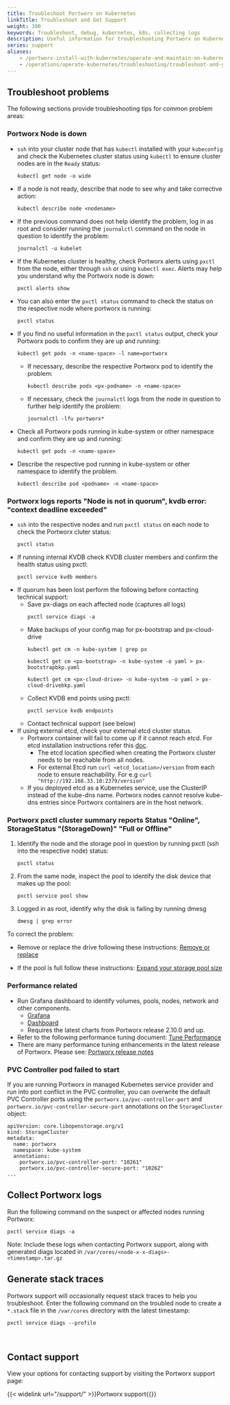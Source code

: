 ```yaml
---
title: Troubleshoot Portworx on Kubernetes
linkTitle: Troubleshoot and Get Support
weight: 300
keywords: Troubleshoot, debug, kubernetes, k8s, collecting logs
description: Useful information for troubleshooting Portworx on Kubernetes
series: support
aliases:
    - /portworx-install-with-kubernetes/operate-and-maintain-on-kubernetes/troubleshooting/troubleshoot-and-get-support/
    - /operations/operate-kubernetes/troubleshooting/troubleshoot-and-get-support/
---
```


## Troubleshoot problems

The following sections provide troubleshooting tips for common problem areas:

### Portworx Node is down

* `ssh` into your cluster node that has `kubectl` installed with your `kubeconfig` and check the Kubernetes cluster status using `kubectl` to ensure cluster nodes are in the `Ready` status:
    ```text
    kubectl get node -o wide
    ```
* If a node is not ready, describe that node to see why and take corrective action:
    ```text
    kubectl describe node <nodename>
    ```
* If the previous command does not help identify the problem, log in as root and consider running the `journalctl` command on the node in question to identify the problem:
    ```text
    journalctl -u kubelet
    ```
* If the Kubernetes cluster is healthy, check Portworx alerts using `pxctl` from the node, either through `ssh` or using `kubectl exec`. Alerts may help you understand why the Portworx node is down:
    ```text
    pxctl alerts show
    ```
* You can also enter the `pxctl status` command to check the status on the respective node where portworx is running:
    ```text
    pxctl status
    ```
* If you find no useful information in the `pxctl status` output, check your Portworx pods to confirm they are up and running:
    
    ```text
    kubectl get pods -n <name-space> -l name=portworx
    ```

    * If necessary, describe the respective Portworx pod to identify the problem:
        ```text
        kubectl describe pods <px-podname> -n <name-space>
        ```

    * If necessary, check the `journalctl` logs from the node in question to further help identify the problem:
        ```text
        journalctl -lfu portworx*
        ```     

* Check all Portworx pods running in kube-system or other namespace and confirm they are up and running:
    ```text
    kubectl get pods -n <name-space>
    ```
* Describe the respective pod running in kube-system or other namespace to identify the problem.
    ```text
    kubectl describe pod <podname> -n <name-space>
    ```

### Portworx logs reports "Node is not in quorum", kvdb error: "context deadline exceeded"

* `ssh` into the respective nodes and run `pxctl status` on each node to check the Portworx cluter status:
    ```text
    pxctl status
    ```
* If running internal KVDB check KVDB cluster members and confirm the health status using pxctl:
    ```text
    pxctl service kvdb members
    ```
* If quorum has been lost perform the following before contacting technical support:
    * Save px-diags on each affected node (captures all logs)  
      ```text
      pxctl service diags -a
      ```
    * Make backups of your config map for px-bootstrap and px-cloud-drive
      ```text
      kubectl get cm -n kube-system | grep px
      ``` 
      ```text
      kubectl get cm <px-bootstrap> -n kube-system -o yaml > px-bootstrapbkp.yaml
      ``` 
      ```text
      kubectl get cm <px-cloud-drive> -n kube-system -o yaml > px-cloud-drivebkp.yaml
      ``` 
    * Collect KVDB end points using pxctl:
      ```text
      pxctl service kvdb endpoints
      ```       
    * Contact technical support (see below)
* If using external etcd, check your external etcd cluster status.
    * Portworx container will fail to come up if it cannot reach etcd. For etcd installation instructions refer this [doc](/operations/operate-kubernetes/etcd).
        * The etcd location specified when creating the Portworx cluster needs to be reachable from all nodes.
        * For external Etcd run `curl <etcd_location>/version` from each node to ensure reachability. For e.g `curl "http://192.168.33.10:2379/version"`
    * If you deployed etcd as a Kubernetes service, use the ClusterIP instead of the kube-dns name. Portworx nodes cannot resolve kube-dns entries since Portworx containers are in the host network.

### Portworx pxctl cluster summary reports Status "Online", StorageStatus "(StorageDown)" "Full or Offline"

1. Identify the node and the storage pool in question by running pxctl (ssh into the respective node) status:
    ```text
    pxctl status
    ```
2. From the same node, inspect the pool to identify the disk device that makes up the pool:
    ```text
    pxctl service pool show
    ```
3. Logged in as root, identify why the disk is failing by running dmesg
    ```text
    dmesg | grep error
    ```

To correct the problem: 

* Remove or replace the drive following these instructions:
  [Remove or replace](/reference/cli/remove-failed-drive/)

* If the pool is full follow these instructions:
  [Expand your storage pool size](/operations/operate-kubernetes/storage-operations/create-pvcs/expand-storage-pool/)

### Performance related

* Run Grafana dashboard to identify volumes, pools, nodes, network and other components. 
    * [Grafana](/operations/operate-other/monitoring/grafana/)
    * [Dashboard](/samples/k8s/pxc/portworx-performance-dashboard.json)
    * Requires the latest charts from Portworx release 2.10.0 and up.
* Refer to the following performance tuning document:
[Tune Performance](/operations/operate-kubernetes/tune-performance/)
* There are many performance tuning enhancements in the latest release of Portworx. Please see:
[Portworx release notes](/release-notes/portworx/)

### PVC Controller pod failed to start

If you are running Portworx in managed Kubernetes service provider and run into port conflict in the PVC controller, you can overwrite the default PVC Controller ports using the `portworx.io/pvc-controller-port` and `portworx.io/pvc-controller-secure-port` annotations on the `StorageCluster` object:

```text
apiVersion: core.libopenstorage.org/v1
kind: StorageCluster
metadata:
  name: portworx
  namespace: kube-system
  annotations:
    portworx.io/pvc-controller-port: "10261"
    portworx.io/pvc-controller-secure-port: "10262"
...
```

## Collect Portworx logs

Run the following command on the suspect or affected nodes running Portworx:
```text
pxctl service diags -a
```
Note: 
Include these logs when contacting Portworx support, along with generated diags located in `/var/cores/<node-x-x-diags>-<timestamp>.tar.gz`

## Generate stack traces

Portworx support will occasionally request stack traces to help you troubleshoot. Enter the following command on the troubled node to create a `*.stack` file in the `/var/cores` directory with the latest timestamp:

```text
pxctl service diags --profile
```
    
## Contact support

View your options for contacting support by visiting the Portworx support page:

{{< widelink url="/support/" >}}Portworx support{{</widelink>}}
